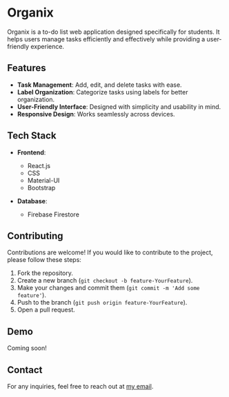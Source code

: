 # Organix

Organix is a to-do list web application designed specifically for students. It helps users manage tasks efficiently and effectively while providing a user-friendly experience.

## Features

- **Task Management**: Add, edit, and delete tasks with ease.
- **Label Organization**: Categorize tasks using labels for better organization.
- **User-Friendly Interface**: Designed with simplicity and usability in mind.
- **Responsive Design**: Works seamlessly across devices.

## Tech Stack

- **Frontend**: 
  - React.js
  - CSS
  - Material-UI
  - Bootstrap

- **Database**: 
  - Firebase Firestore

## Contributing

Contributions are welcome! If you would like to contribute to the project, please follow these steps:

1. Fork the repository.
2. Create a new branch (`git checkout -b feature-YourFeature`).
3. Make your changes and commit them (`git commit -m 'Add some feature'`).
4. Push to the branch (`git push origin feature-YourFeature`).
5. Open a pull request.

## Demo

Coming soon!

## Contact

For any inquiries, feel free to reach out at [my email](clarissatjx@gmail.com).